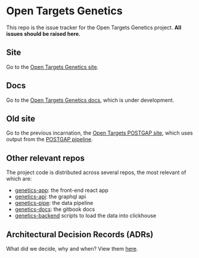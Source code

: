 # Open Targets Genetics
This repo is the issue tracker for the Open Targets Genetics project. **All issues should be raised here.**

## Site
Go to the [Open Targets Genetics site](https://genetics.opentargets.org).

## Docs
Go to the [Open Targets Genetics docs](https://genetics-docs.opentargets.org/), which is under development.

## Old site
Go to the previous incarnation, the [Open Targets POSTGAP site](https://postgap.opentargets.io/), which uses output from the [POSTGAP pipeline](https://github.com/ensembl/postgap).

## Other relevant repos
The project code is distributed across several repos, the most relevant of which are:
* [genetics-app](https://github.com/opentargets/genetics-app): the front-end react app
* [genetics-api](https://github.com/opentargets/genetics-api): the graphql api
* [genetics-pipe](https://github.com/opentargets/genetics-pipe): the data pipeline
* [genetics-docs](https://github.com/opentargets/genetics-docs): the gitbook docs
* [genetics-backend](https://github.com/opentargets/genetics-backend) scripts to load the data into clickhouse

## Architectural Decision Records (ADRs)
What did we decide, why and when? View them [here](https://github.com/opentargets/genetics/tree/master/architectural-decision-records).
